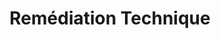 ---
title: Remédiation Technique
sorte: Etude
description: "Conseil pour le correction d'anomalie technique. Apprendre à remettre en cause la définition du besoin et le beson de passer par une phase de participation."
goals:
 - Rendre autonome
 - Appui technique
 - Certification
persons: 1
days: 5
skills:
  - Développement
pack: 3
---